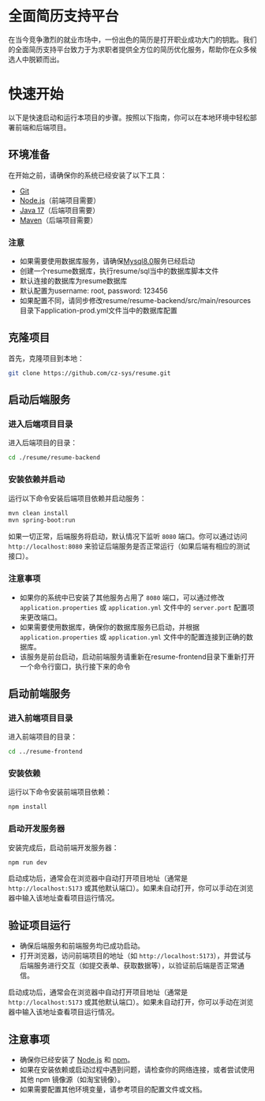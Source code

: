 # 全面简历支持平台
在当今竞争激烈的就业市场中，一份出色的简历是打开职业成功大门的钥匙。我们的全面简历支持平台致力于为求职者提供全方位的简历优化服务，帮助你在众多候选人中脱颖而出。

# 快速开始

以下是快速启动和运行本项目的步骤。按照以下指南，你可以在本地环境中轻松部署前端和后端项目。

## 环境准备

在开始之前，请确保你的系统已经安装了以下工具：

- [Git](https://git-scm.com/)
- [Node.js](https://nodejs.org/)（前端项目需要）
- [Java 17](https://www.oracle.com/java/technologies/javase-jdk17-downloads.html)（后端项目需要）
- [Maven](https://maven.apache.org/)（后端项目需要）

### 注意

- 如果需要使用数据库服务，请确保[Mysql8.0](https://www.mysql.com/)服务已经启动
- 创建一个resume数据库，执行resume/sql当中的数据库脚本文件
- 默认连接的数据库为resume数据库
- 默认配置为username: root, password: 123456
- 如果配置不同，请同步修改resume/resume-backend/src/main/resources目录下application-prod.yml文件当中的数据库配置

## 克隆项目

首先，克隆项目到本地：

```bash
git clone https://github.com/cz-sys/resume.git
```

## 启动后端服务

### 进入后端项目目录

进入后端项目的目录：

```bash
cd ./resume/resume-backend
```

### 安装依赖并启动

运行以下命令安装后端项目依赖并启动服务：

```bash
mvn clean install
mvn spring-boot:run
```

如果一切正常，后端服务将启动，默认情况下监听 `8080` 端口。你可以通过访问 `http://localhost:8080` 来验证后端服务是否正常运行（如果后端有相应的测试接口）。

### 注意事项

- 如果你的系统中已安装了其他服务占用了 `8080` 端口，可以通过修改 `application.properties` 或 `application.yml` 文件中的 `server.port` 配置项来更改端口。
- 如果需要使用数据库，确保你的数据库服务已启动，并根据 `application.properties` 或 `application.yml` 文件中的配置连接到正确的数据库。
- 该服务是前台启动，启动前端服务请重新在resume-frontend目录下重新打开一个命令行窗口，执行接下来的命令

## 启动前端服务

### 进入前端项目目录

进入前端项目的目录：

```bash
cd ../resume-frontend
```

### 安装依赖

运行以下命令安装前端项目依赖：

```bash
npm install
```

### 启动开发服务器

安装完成后，启动前端开发服务器：

```bash
npm run dev
```

启动成功后，通常会在浏览器中自动打开项目地址（通常是 `http://localhost:5173` 或其他默认端口）。如果未自动打开，你可以手动在浏览器中输入该地址查看项目运行情况。

## 验证项目运行

- 确保后端服务和前端服务均已成功启动。
- 打开浏览器，访问前端项目的地址（如 `http://localhost:5173`），并尝试与后端服务进行交互（如提交表单、获取数据等），以验证前后端是否正常通信。

启动成功后，通常会在浏览器中自动打开项目地址（通常是 `http://localhost:5173` 或其他默认端口）。如果未自动打开，你可以手动在浏览器中输入该地址查看项目运行情况。

## 注意事项

- 确保你已经安装了 [Node.js](https://nodejs.org/) 和 [npm](https://www.npmjs.com/)。
- 如果在安装依赖或启动过程中遇到问题，请检查你的网络连接，或者尝试使用其他 npm 镜像源（如淘宝镜像）。
- 如果需要配置其他环境变量，请参考项目的配置文件或文档。